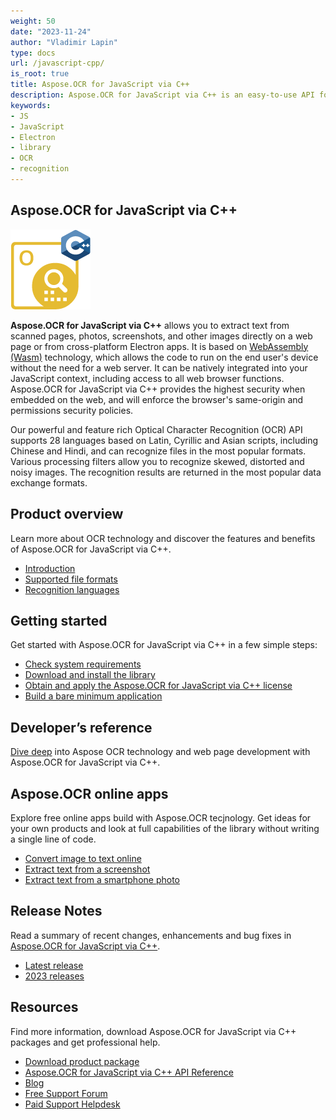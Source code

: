 ```yaml
---
weight: 50
date: "2023-11-24"
author: "Vladimir Lapin"
type: docs
url: /javascript-cpp/
is_root: true
title: Aspose.OCR for JavaScript via C++
description: Aspose.OCR for JavaScript via C++ is an easy-to-use API for extracting text from scans, photos and PDFs directly in the web browser or Electron applications.
keywords:
- JS
- JavaScript
- Electron
- library
- OCR
- recognition
---
```


## Aspose.OCR for JavaScript via C++

![Aspose.OCR for JavaScript via C++](aspose-ocr-javascript-cpp.png)

**Aspose.OCR for JavaScript via C++** allows you to extract text from scanned pages, photos, screenshots, and other images directly on a web page or from cross-platform Electron apps. It is based on [WebAssembly (Wasm)](https://webassembly.org/) technology, which allows the code to run on the end user's device without the need for a web server. It can be natively integrated into your JavaScript context, including access to all web browser functions. Aspose.OCR for JavaScript via C++ provides the highest security when embedded on the web, and will enforce the browser's same-origin and permissions security policies.

Our powerful and feature rich Optical Character Recognition (OCR) API supports 28 languages based on Latin, Cyrillic and Asian scripts, including Chinese and Hindi, and can recognize files in the most popular formats. Various processing filters allow you to recognize skewed, distorted and noisy images. The recognition results are returned in the most popular data exchange formats.

## Product overview

Learn more about OCR technology and discover the features and benefits of Aspose.OCR for JavaScript via C++.

- [Introduction](/ocr/javascript-cpp/product-overview/)
- [Supported file formats](/ocr/javascript-cpp/supported-file-formats/)
- [Recognition languages](/ocr/javascript-cpp/recognition-languages/)

## Getting started

Get started with Aspose.OCR for JavaScript via C++ in a few simple steps:

- [Check system requirements](/ocr/javascript-cpp/system-requirements/)
- [Download and install the library](/ocr/javascript-cpp/installation/)
- [Obtain and apply the Aspose.OCR for JavaScript via C++ license](/ocr/javascript-cpp/licensing/)
- [Build a bare minimum application](/ocr/javascript-cpp/hello-world/)

## Developer’s reference

[Dive deep](/ocr/cpp/developer-reference/) into Aspose OCR technology and web page development with Aspose.OCR for JavaScript via C++.

## Aspose.OCR online apps

Explore free online apps build with Aspose.OCR tecjnology. Get ideas for your own products and look at full capabilities of the library without writing a single line of code.

- [Convert image to text online](https://products.aspose.app/ocr/scan-image)
- [Extract text from a screenshot](https://products.aspose.app/ocr/screenshot-ocr)
- [Extract text from a smartphone photo](https://products.aspose.app/ocr/photo-scanner)

## Release Notes

Read a summary of recent changes, enhancements and bug fixes in [Aspose.OCR for JavaScript via C++](https://releases.aspose.com/ocr/cpp/release-notes/).

- [Latest release](https://releases.aspose.com/ocr/javascript-cpp/release-notes/latest/)
- [2023 releases](https://releases.aspose.com/ocr/javascript-cpp/release-notes/2023/)

## Resources

Find more information, download Aspose.OCR for JavaScript via C++ packages and get professional help.

- [Download product package](https://releases.aspose.com/ocr/javascript-cpp/)
- [Aspose.OCR for JavaScript via C++ API Reference](https://reference.aspose.com/ocr/javascript-cpp)
- [Blog](https://blog.aspose.com/category/ocr/)
- [Free Support Forum](https://forum.aspose.com/c/ocr/16)
- [Paid Support Helpdesk](https://helpdesk.aspose.com/)
